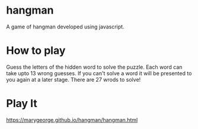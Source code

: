 # hangman
A game of hangman developed using javascript. 

# How to play
Guess the letters of the hidden word to solve the puzzle.
Each word can take upto 13 wrong guesses.
If you can't solve a word it will be presented to you again at a later stage.
There are 27 wrods to solve!

# Play It
https://marygeorge.github.io/hangman/hangman.html
